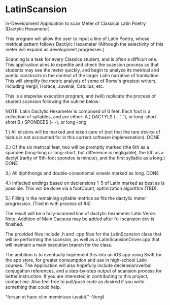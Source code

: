 # LatinScansion
In-Development Application to scan Meter of Classical Latin Poetry (Dactylic Hexameter)

This program will allow the user to input a line of Latin Poetry, whose metrical pattern follows Dactlyic Hexameter 
(Although the selectivity of this meter will expand as development progresses.) 

Scanning is a task for every Classics student, and is often a difficult one. This application aims to expedite and check the
scansion process so that students may see the meter quickly, and begin to analyze its metrical and poetic constructs in the 
context of the larger Latin narrative of tranlsation. This will simplify the metric analysis of some of Rome's greatest writers,
including Vergil, Horace, Juvenal, Catullus, etc. 

This is a stepwise execution program, and (will) replicate the process of student scansion following the outline below:

NOTE: Latin Dactylic Hexameter is composed of 6 feet. Each foot is a collection of syllables, and are either: 
A.) DACTYLS ( - ˘	˘), or long-short-short
B.) SPONDEES (- -), or long-long

1.) All elisions will be marked and taken care of (not that the rare device of hiatus is not accounted for in this current 
software implemenation). DONE

2.) Of the six metrical feet, two will be promptly marked (the 6th as a spondee (long-long or long-short, but difference is 
negligable), the 5th as a dactyl (rarity of 5th-foot spondee is minute), and the first syllable as a long.) DONE

3.) All diphthongs and double-consonantal vowels marked as long. DONE

4.) Inflected endings based on declensions 1-5 of Latin marked as best as is possible. This will be done via a footCount, optimization algorithm (TBD). 

5.) Filling in the remaining syllable metrics as fits the dactylic meter progression. (Tied in with process of #4)

The result will be a fully-scanned line of dactylic hexameter Latin Verse. 
Note: Addition of Main Caesura may be added after full scansion dev is finished. 

The provided files include .h and .cpp files for the LatinScansion class that will be performing the scansion, as well as a
LatinScansionDriver.cpp that will maintain a main execution branch for the class.

The ambition is to eventually implement this into an iOS app using Swift for the
app store, for greater consumption and use in high-school Latin courses. The Application will also hopefully include declension/verbal conjugation references, and a step-by-step output of scansion process for better instruction. If you are interested in contributing to this project, contact me. Also feel free to pull/push code as desired if you write
something that could help.

“forsan et haec olim meminisse iuvabit." -Vergil 
